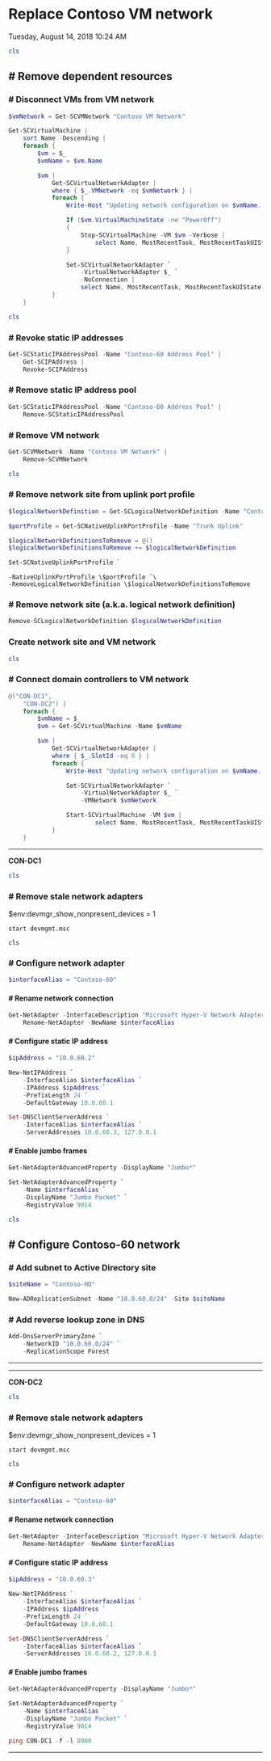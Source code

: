 ﻿# Replace Contoso VM network

Tuesday, August 14, 2018
10:24 AM

```PowerShell
cls
```

## # Remove dependent resources

### # Disconnect VMs from VM network

```PowerShell
$vmNetwork = Get-SCVMNetwork "Contoso VM Network"

Get-SCVirtualMachine |
    sort Name -Descending |
    foreach {
        $vm = $_
        $vmName = $vm.Name

        $vm |
            Get-SCVirtualNetworkAdapter |
            where { $_.VMNetwork -eq $vmNetwork } |
            foreach {
                Write-Host "Updating network configuration on $vmName..."

                If ($vm.VirtualMachineState -ne "PowerOff")
                {
                    Stop-SCVirtualMachine -VM $vm -Verbose |
                        select Name, MostRecentTask, MostRecentTaskUIState
                }

                Set-SCVirtualNetworkAdapter `
                    -VirtualNetworkAdapter $_ `
                    -NoConnection |
                    select Name, MostRecentTask, MostRecentTaskUIState
            }
    }
```

```PowerShell
cls
```

### # Revoke static IP addresses

```PowerShell
Get-SCStaticIPAddressPool -Name "Contoso-60 Address Pool" |
    Get-SCIPAddress |
    Revoke-SCIPAddress
```

### # Remove static IP address pool

```PowerShell
Get-SCStaticIPAddressPool -Name "Contoso-60 Address Pool" |
    Remove-SCStaticIPAddressPool
```

### # Remove VM network

```PowerShell
Get-SCVMNetwork -Name "Contoso VM Network" |
    Remove-SCVMNetwork
```

```PowerShell
cls
```

### # Remove network site from uplink port profile

```PowerShell
$logicalNetworkDefinition = Get-SCLogicalNetworkDefinition -Name "Contoso - VLAN 60"

$portProfile = Get-SCNativeUplinkPortProfile -Name "Trunk Uplink"

$logicalNetworkDefinitionsToRemove = @()
$logicalNetworkDefinitionsToRemove += $logicalNetworkDefinition

Set-SCNativeUplinkPortProfile `
```

    -NativeUplinkPortProfile \$portProfile `\
    -RemoveLogicalNetworkDefinition \$logicalNetworkDefinitionsToRemove

### # Remove network site (a.k.a. logical network definition)

```PowerShell
Remove-SCLogicalNetworkDefinition $logicalNetworkDefinition
```

### Create network site and VM network

```PowerShell
cls
```

### # Connect domain controllers to VM network

```PowerShell
@("CON-DC1",
    "CON-DC2") |
    foreach {
        $vmName = $_
        $vm = Get-SCVirtualMachine -Name $vmName

        $vm |
            Get-SCVirtualNetworkAdapter |
            where { $_.SlotId -eq 0 } |
            foreach {
                Write-Host "Updating network configuration on $vmName..."

                Set-SCVirtualNetworkAdapter `
                    -VirtualNetworkAdapter $_ `
                    -VMNetwork $vmNetwork

                Start-SCVirtualMachine -VM $vm |
                        select Name, MostRecentTask, MostRecentTaskUIState
            }
    }
```

---

**CON-DC1**

```PowerShell
cls
```

### # Remove stale network adapters

\$env:devmgr_show_nonpresent_devices = 1

```Console
start devmgmt.msc
```

```Console
cls
```

### # Configure network adapter

```PowerShell
$interfaceAlias = "Contoso-60"
```

#### # Rename network connection

```PowerShell
Get-NetAdapter -InterfaceDescription "Microsoft Hyper-V Network Adapter" |
    Rename-NetAdapter -NewName $interfaceAlias
```

#### # Configure static IP address

```PowerShell
$ipAddress = "10.0.60.2"

New-NetIPAddress `
    -InterfaceAlias $interfaceAlias `
    -IPAddress $ipAddress `
    -PrefixLength 24 `
    -DefaultGateway 10.0.60.1

Set-DNSClientServerAddress `
    -InterfaceAlias $interfaceAlias `
    -ServerAddresses 10.0.60.3, 127.0.0.1
```

#### # Enable jumbo frames

```PowerShell
Get-NetAdapterAdvancedProperty -DisplayName "Jumbo*"

Set-NetAdapterAdvancedProperty `
    -Name $interfaceAlias `
    -DisplayName "Jumbo Packet" `
    -RegistryValue 9014
```

```PowerShell
cls
```

## # Configure Contoso-60 network

### # Add subnet to Active Directory site

```PowerShell
$siteName = "Contoso-HQ"

New-ADReplicationSubnet -Name "10.0.60.0/24" -Site $siteName
```

### # Add reverse lookup zone in DNS

```PowerShell
Add-DnsServerPrimaryZone `
    -NetworkID "10.0.60.0/24" `
    -ReplicationScope Forest
```

---

---

**CON-DC2**

```PowerShell
cls
```

### # Remove stale network adapters

\$env:devmgr_show_nonpresent_devices = 1

```Console
start devmgmt.msc
```

```Console
cls
```

### # Configure network adapter

```PowerShell
$interfaceAlias = "Contoso-60"
```

#### # Rename network connection

```PowerShell
Get-NetAdapter -InterfaceDescription "Microsoft Hyper-V Network Adapter" |
    Rename-NetAdapter -NewName $interfaceAlias
```

#### # Configure static IP address

```PowerShell
$ipAddress = "10.0.60.3"

New-NetIPAddress `
    -InterfaceAlias $interfaceAlias `
    -IPAddress $ipAddress `
    -PrefixLength 24 `
    -DefaultGateway 10.0.60.1

Set-DNSClientServerAddress `
    -InterfaceAlias $interfaceAlias `
    -ServerAddresses 10.0.60.2, 127.0.0.1
```

#### # Enable jumbo frames

```PowerShell
Get-NetAdapterAdvancedProperty -DisplayName "Jumbo*"

Set-NetAdapterAdvancedProperty `
    -Name $interfaceAlias `
    -DisplayName "Jumbo Packet" `
    -RegistryValue 9014

ping CON-DC1 -f -l 8900
```

---
